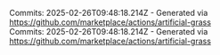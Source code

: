 Commits: 2025-02-26T09:48:18.214Z - Generated via https://github.com/marketplace/actions/artificial-grass
<br>
Commits: 2025-02-26T09:48:18.214Z - Generated via https://github.com/marketplace/actions/artificial-grass
<br>
